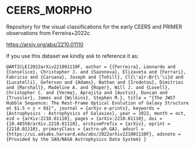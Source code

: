 # CEERS_MORPHO
Repository for the visual classifications for the early CEERS and PRIMER observations from Ferreira+2022c

https://arxiv.org/abs/2210.01110

If you use this dataset we kindly ask to reference it as:

`@ARTICLE{2022arXiv221001110F,
       author = {{Ferreira}, Leonardo and {Conselice}, Christopher J. and {Sazonova}, Elizaveta and {Ferrari}, Fabricio and {Caruana}, Joseph and {Tohill}, Cl{\'a}r-Br{\'\i}d and {Lucatelli}, Geferson and {Adams}, Nathan and {Irodotou}, Dimitrios and {Marshall}, Madeline A. and {Roper}, Will J. and {Lovell}, Christopher C. and {Verma}, Aprajita and {Austin}, Duncan and {Trussler}, James and {Wilkins}, Stephen M.},
        title = "{The JWST Hubble Sequence: The Rest-Frame Optical Evolution of Galaxy Structure at $1.5 < z < 8$}",
      journal = {arXiv e-prints},
     keywords = {Astrophysics - Astrophysics of Galaxies},
         year = 2022,
        month = oct,
          eid = {arXiv:2210.01110},
        pages = {arXiv:2210.01110},
          doi = {10.48550/arXiv.2210.01110},
archivePrefix = {arXiv},
       eprint = {2210.01110},
 primaryClass = {astro-ph.GA},
       adsurl = {https://ui.adsabs.harvard.edu/abs/2022arXiv221001110F},
      adsnote = {Provided by the SAO/NASA Astrophysics Data System}
}
`
